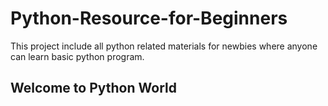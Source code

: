 # Python-Resource-for-Beginners
 This project include all python related materials for newbies where  anyone can learn basic python program.

<h2>Welcome to Python World </h2>